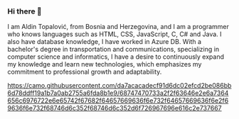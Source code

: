 ### Hi there 👋

I am Aldin Topalović, from Bosnia and Herzegovina, and I am a programmer who knows languages such as HTML, CSS, JavaScript, C, C# and Java. I also have database knowledge, I have worked in Azure DB. With a bachelor's degree in transportation and communications, specializing in computer science and informatics, I have a desire to continuously expand my knowledge and learn new technologies, which emphasizes my commitment to professional growth and adaptability.

https://camo.githubusercontent.com/da7acacadecf91d6dc02efcd2be086bb6d78ddff19a1b7a0ab2755a6fda8b1e9/68747470733a2f2f63646e2e6a7364656c6976722e6e65742f67682f64657669636f6e732f64657669636f6e2f69636f6e732f68746d6c352f68746d6c352d6f726967696e616c2e737667
